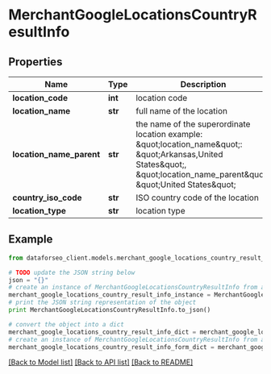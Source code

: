 # MerchantGoogleLocationsCountryResultInfo


## Properties

Name | Type | Description | Notes
------------ | ------------- | ------------- | -------------
**location_code** | **int** | location code | [optional] 
**location_name** | **str** | full name of the location | [optional] 
**location_name_parent** | **str** | the name of the superordinate location example: \&quot;location_name\&quot;: \&quot;Arkansas,United States\&quot;, \&quot;location_name_parent\&quot;: \&quot;United States\&quot; | [optional] 
**country_iso_code** | **str** | ISO country code of the location | [optional] 
**location_type** | **str** | location type | [optional] 

## Example

```python
from dataforseo_client.models.merchant_google_locations_country_result_info import MerchantGoogleLocationsCountryResultInfo

# TODO update the JSON string below
json = "{}"
# create an instance of MerchantGoogleLocationsCountryResultInfo from a JSON string
merchant_google_locations_country_result_info_instance = MerchantGoogleLocationsCountryResultInfo.from_json(json)
# print the JSON string representation of the object
print MerchantGoogleLocationsCountryResultInfo.to_json()

# convert the object into a dict
merchant_google_locations_country_result_info_dict = merchant_google_locations_country_result_info_instance.to_dict()
# create an instance of MerchantGoogleLocationsCountryResultInfo from a dict
merchant_google_locations_country_result_info_form_dict = merchant_google_locations_country_result_info.from_dict(merchant_google_locations_country_result_info_dict)
```
[[Back to Model list]](../README.md#documentation-for-models) [[Back to API list]](../README.md#documentation-for-api-endpoints) [[Back to README]](../README.md)


